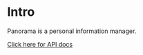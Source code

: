 # Intro

Panorama is a personal information manager.

[Click here for API docs][1]

[1]: https://pim.mzhang.io/api/panorama/

